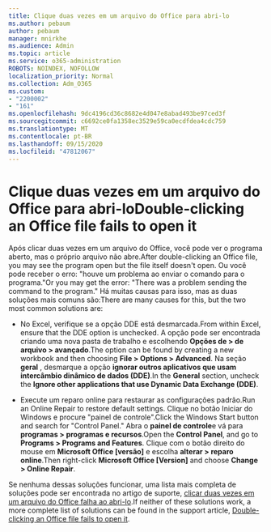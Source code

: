 ```yaml
---
title: Clique duas vezes em um arquivo do Office para abri-lo
ms.author: pebaum
author: pebaum
manager: mnirkhe
ms.audience: Admin
ms.topic: article
ms.service: o365-administration
ROBOTS: NOINDEX, NOFOLLOW
localization_priority: Normal
ms.collection: Adm_O365
ms.custom:
- "2200002"
- "161"
ms.openlocfilehash: 9dc4196cd36c8682e4d047e8abad493be97ced3f
ms.sourcegitcommit: c6692ce0fa1358ec3529e59ca0ecdfdea4cdc759
ms.translationtype: MT
ms.contentlocale: pt-BR
ms.lasthandoff: 09/15/2020
ms.locfileid: "47812067"
---
```

# <a name="double-clicking-an-office-file-fails-to-open-it"></a><span data-ttu-id="b2215-102">Clique duas vezes em um arquivo do Office para abri-lo</span><span class="sxs-lookup"><span data-stu-id="b2215-102">Double-clicking an Office file fails to open it</span></span>

<span data-ttu-id="b2215-103">Após clicar duas vezes em um arquivo do Office, você pode ver o programa aberto, mas o próprio arquivo não abre.</span><span class="sxs-lookup"><span data-stu-id="b2215-103">After double-clicking an Office file, you may see the program open but the file itself doesn't open.</span></span> <span data-ttu-id="b2215-104">Ou você pode receber o erro: "houve um problema ao enviar o comando para o programa."</span><span class="sxs-lookup"><span data-stu-id="b2215-104">Or you may get the error: "There was a problem sending the command to the program."</span></span> <span data-ttu-id="b2215-105">Há muitas causas para isso, mas as duas soluções mais comuns são:</span><span class="sxs-lookup"><span data-stu-id="b2215-105">There are many causes for this, but the two most common solutions are:</span></span>

- <span data-ttu-id="b2215-106">No Excel, verifique se a opção DDE está desmarcada.</span><span class="sxs-lookup"><span data-stu-id="b2215-106">From within Excel, ensure that the DDE option is unchecked.</span></span> <span data-ttu-id="b2215-107">A opção pode ser encontrada criando uma nova pasta de trabalho e escolhendo **Opções de > de arquivo > avançado**.</span><span class="sxs-lookup"><span data-stu-id="b2215-107">The option can be found by creating a new workbook and then choosing **File > Options > Advanced**.</span></span> <span data-ttu-id="b2215-108">Na seção **geral** , desmarque a opção **ignorar outros aplicativos que usam intercâmbio dinâmico de dados (DDE)**.</span><span class="sxs-lookup"><span data-stu-id="b2215-108">In the **General** section, uncheck the **Ignore other applications that use Dynamic Data Exchange (DDE)**.</span></span>

- <span data-ttu-id="b2215-109">Execute um reparo online para restaurar as configurações padrão.</span><span class="sxs-lookup"><span data-stu-id="b2215-109">Run an Online Repair to restore default settings.</span></span> <span data-ttu-id="b2215-110">Clique no botão Iniciar do Windows e procure "painel de controle".</span><span class="sxs-lookup"><span data-stu-id="b2215-110">Click the Windows Start button and search for "Control Panel."</span></span> <span data-ttu-id="b2215-111">Abra o **painel de controle**e vá para **programas > programas e recursos**.</span><span class="sxs-lookup"><span data-stu-id="b2215-111">Open the **Control Panel**, and go to **Programs > Programs and Features**.</span></span> <span data-ttu-id="b2215-112">Clique com o botão direito do mouse em **Microsoft Office [versão]** e escolha **alterar > reparo online**.</span><span class="sxs-lookup"><span data-stu-id="b2215-112">Then right-click **Microsoft Office [Version]** and choose **Change > Online Repair**.</span></span>

<span data-ttu-id="b2215-113">Se nenhuma dessas soluções funcionar, uma lista mais completa de soluções pode ser encontrada no artigo de suporte, [clicar duas vezes em um arquivo do Office falha ao abri-lo](https://support.office.com/article/Double-clicking-an-Office-file-fails-to-open-it-1e9c0ad9-34c8-4440-a42e-d30186b29ed6).</span><span class="sxs-lookup"><span data-stu-id="b2215-113">If neither of these solutions work, a more complete list of solutions can be found in the support article, [Double-clicking an Office file fails to open it](https://support.office.com/article/Double-clicking-an-Office-file-fails-to-open-it-1e9c0ad9-34c8-4440-a42e-d30186b29ed6).</span></span>
